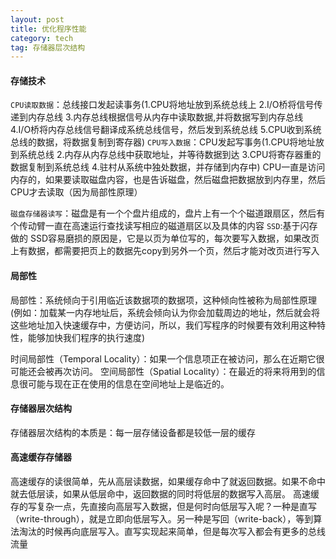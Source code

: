 ```yaml
---
layout: post
title: 优化程序性能
category: tech
tag: 存储器层次结构
--- 
```


#### 存储技术
`CPU读取数据`：总线接口发起读事务(1.CPU将地址放到系统总线上 2.I/O桥将信号传递到内存总线 3.内存总线根据信号从内存中读取数据,并将数据写到内存总线 4.I/O桥将内存总线信号翻译成系统总线信号，然后发到系统总线 5.CPU收到系统总线的数据，将数据复制到寄存器)
`CPU写入数据`：CPU发起写事务(1.CPU将地址放到系统总线 2.内存从内存总线中获取地址，并等待数据到达 3.CPU将寄存器重的数据复制到系统总线 4.驻村从系统中独处数据，并存储到内存中)
CPU一直是访问内存的，如果要读取磁盘内容，也是告诉磁盘，然后磁盘把数据放到内存里，然后CPU才去读取（因为局部性原理）


`磁盘存储器读写`：磁盘是有一个个盘片组成的，盘片上有一个个磁道跟扇区，然后有个传动臂一直在高速运行查找读写相应的磁道扇区以及具体的内容
`SSD`:基于闪存做的
SSD容易磨损的原因是，它是以页为单位写的，每次要写入数据，如果改页上有数据，都需要把页上的数据先copy到另外一个页，然后才能对改页进行写入


#### 局部性
局部性：系统倾向于引用临近该数据项的数据项，这种倾向性被称为局部性原理(例如：加载某一内存地址后，系统会倾向认为你会加载周边的地址，然后就会将这些地址加入快速缓存中，方便访问，所以，我们写程序的时候要有效利用这种特性，能够加快我们程序的执行速度)

时间局部性（Temporal Locality）：如果一个信息项正在被访问，那么在近期它很可能还会被再次访问。
空间局部性（Spatial Locality）：在最近的将来将用到的信息很可能与现在正在使用的信息在空间地址上是临近的。


#### 存储器层次结构
存储器层次结构的本质是：每一层存储设备都是较低一层的缓存


#### 高速缓存存储器
高速缓存的读很简单，先从高层读数据，如果缓存命中了就返回数据。如果不命中就去低层读，如果从低层命中，返回数据的同时将低层的数据写入高层。
高速缓存的写复杂一点，先直接向高层写入数据，但是何时向低层写入呢？一种是直写（write-through），就是立即向低层写入。另一种是写回（write-back），等到算法淘汰的时候再向底层写入。直写实现起来简单，但是每次写入都会有更多的总线流量
